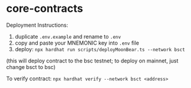 # core-contracts

Deployment Instructions:

1. duplicate `.env.example` and rename to `.env`
2. copy and paste your MNEMONIC key into `.env` file
3. deploy: `npx hardhat run scripts/deployMoonBear.ts --network bsct`

(this will deploy contract to the bsc testnet; to deploy on mainnet, just change bsct to bsc)

To verify contract: `npx hardhat verify --network bsct <address>`

